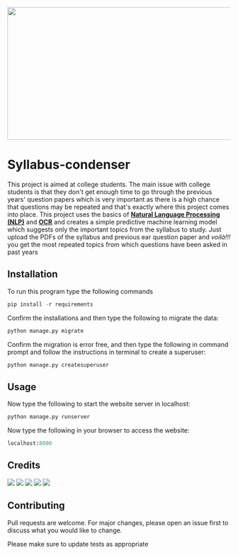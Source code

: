 <p align="center">
  <img src="https://user-images.githubusercontent.com/94374523/145721012-e3920b6d-c9e7-4764-b313-972eb79289e5.png" width="600px" height="300px">
</p>

# Syllabus-condenser
This project is aimed at college students. The main issue with college students is that they don't get enough time to go through the previous years' question papers which is very important as there is a high chance that questions may be repeated and that's exactly where this project comes into place. This project uses the basics of [**Natural Language Processing (NLP)**](https://machinelearningmastery.com/natural-language-processing/) and [**OCR**](https://searchcontentmanagement.techtarget.com/definition/OCR-optical-character-recognition) and creates a simple predictive machine learning model which suggests only the important topics from the syllabus to study. Just upload the PDFs of the syllabus and previous ear question paper and *voilà!!!* you get the most repeated topics from which questions have been asked in past years
## Installation
To run this program type the following commands 
```python
pip install -r requirements
``` 
Confirm the installations and then type the following to migrate the data:
```python
python manage.py migrate
```
Confirm the migration is error free, and then type the following in command prompt and follow the instructions in terminal to create a superuser:
```python 
python manage.py createsuperuser
``` 

## Usage

Now type the following to start the website server in localhost:
```python
python manage.py runserver
```
Now type the following in your browser to access the website:
```python
localhost:8000
```
## Credits  
[<img src="https://img.shields.io/badge/Stack_Overflow-FE7A16?style=for-the-badge&logo=stack-overflow&logoColor=white">](https://stackoverflow.com/)  [<img src="https://img.shields.io/badge/GeeksforGeeks-gray?style=for-the-badge&logo=geeksforgeeks&logoColor=35914c">](https://www.geeksforgeeks.org/)  [<img src="https://img.shields.io/badge/Medium-12100E?style=for-the-badge&logo=medium&logoColor=white">](https://medium.com/)  [<img src="https://img.shields.io/badge/python-3670A0?style=for-the-badge&logo=python&logoColor=ffdd54">](https://pypi.org/)  [<img src="https://img.shields.io/badge/<handle>-%23FF0000.svg?style=for-the-badge&logo=YouTube&logoColor=white">](https://www.youtube.com/c/KunalKushwaha/featured) 
## Contributing
Pull requests are welcome. For major changes, please open an issue first to discuss what you would like to change.

Please make sure to update tests as appropriate
